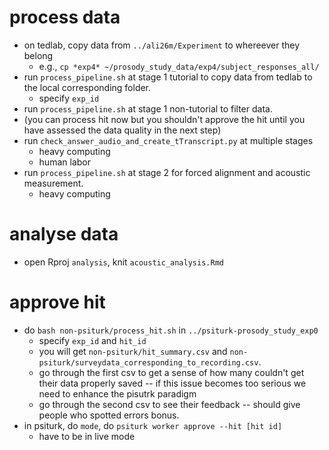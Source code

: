# process data
+ on tedlab, copy data from  `../ali26m/Experiment` to whereever they belong
  + e.g., `cp *exp4* ~/prosody_study_data/exp4/subject_responses_all/`
+ run `process_pipeline.sh` at stage 1 tutorial to copy data from tedlab to the local corresponding folder.
  + specify `exp_id`
+ run `process_pipeline.sh` at stage 1 non-tutorial to filter data.
+ (you can process hit now but you shouldn't approve the hit until you have assessed the data quality in the next step)
+ run `check_answer_audio_and_create_tTranscript.py` at multiple stages
  + heavy computing
  + human labor
+ run `process_pipeline.sh` at stage 2 for forced alignment and acoustic measurement. 
  + heavy computing
# analyse data
+ open Rproj `analysis`, knit `acoustic_analysis.Rmd`
# approve hit
+ do `bash non-psiturk/process_hit.sh` in `../psiturk-prosody_study_exp0`
  + specify `exp_id` and `hit_id`
  + you will get `non-psiturk/hit_summary.csv` and `non-psiturk/surveydata_corresponding_to_recording.csv`. 
  + go through the first csv to get a sense of how many couldn't get their data properly saved -- if this issue becomes too 
serious we need to enhance the pisutrk paradigm
  + go through the second csv to see their feedback -- should give people who spotted errors bonus. 
+ in psiturk, do `mode`, do `psiturk worker approve --hit [hit id]`
  + have to be in live mode 
